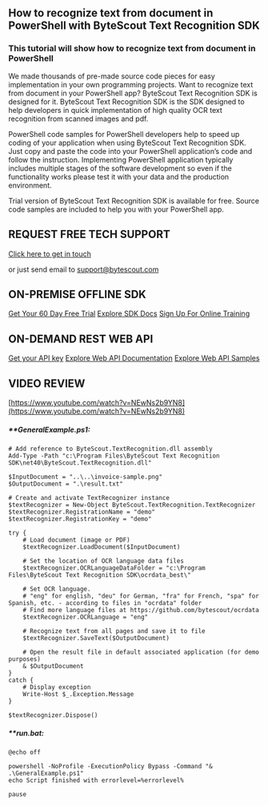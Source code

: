 ## How to recognize text from document in PowerShell with ByteScout Text Recognition SDK

### This tutorial will show how to recognize text from document in PowerShell

We made thousands of pre-made source code pieces for easy implementation in your own programming projects. Want to recognize text from document in your PowerShell app? ByteScout Text Recognition SDK is designed for it. ByteScout Text Recognition SDK is the SDK designed to help developers in quick implementation of high quality OCR text recognition from scanned images and pdf.

PowerShell code samples for PowerShell developers help to speed up coding of your application when using ByteScout Text Recognition SDK. Just copy and paste the code into your PowerShell application’s code and follow the instruction. Implementing PowerShell application typically includes multiple stages of the software development so even if the functionality works please test it with your data and the production environment.

Trial version of ByteScout Text Recognition SDK is available for free. Source code samples are included to help you with your PowerShell app.

## REQUEST FREE TECH SUPPORT

[Click here to get in touch](https://bytescout.zendesk.com/hc/en-us/requests/new?subject=ByteScout%20Text%20Recognition%20SDK%20Question)

or just send email to [support@bytescout.com](mailto:support@bytescout.com?subject=ByteScout%20Text%20Recognition%20SDK%20Question) 

## ON-PREMISE OFFLINE SDK 

[Get Your 60 Day Free Trial](https://bytescout.com/download/web-installer?utm_source=github-readme)
[Explore SDK Docs](https://bytescout.com/documentation/index.html?utm_source=github-readme)
[Sign Up For Online Training](https://academy.bytescout.com/)


## ON-DEMAND REST WEB API

[Get your API key](https://pdf.co/documentation/api?utm_source=github-readme)
[Explore Web API Documentation](https://pdf.co/documentation/api?utm_source=github-readme)
[Explore Web API Samples](https://github.com/bytescout/ByteScout-SDK-SourceCode/tree/master/PDF.co%20Web%20API)

## VIDEO REVIEW

[https://www.youtube.com/watch?v=NEwNs2b9YN8](https://www.youtube.com/watch?v=NEwNs2b9YN8)




<!-- code block begin -->

##### ****GeneralExample.ps1:**
    
```
# Add reference to ByteScout.TextRecognition.dll assembly
Add-Type -Path "c:\Program Files\ByteScout Text Recognition SDK\net40\ByteScout.TextRecognition.dll"

$InputDocument = "..\..\invoice-sample.png"
$OutputDocument = ".\result.txt"

# Create and activate TextRecognizer instance
$textRecognizer = New-Object ByteScout.TextRecognition.TextRecognizer
$textRecognizer.RegistrationName = "demo"
$textRecognizer.RegistrationKey = "demo"

try {
    # Load document (image or PDF)
    $textRecognizer.LoadDocument($InputDocument)

    # Set the location of OCR language data files
    $textRecognizer.OCRLanguageDataFolder = "c:\Program Files\ByteScout Text Recognition SDK\ocrdata_best\"

    # Set OCR language.
    # "eng" for english, "deu" for German, "fra" for French, "spa" for Spanish, etc. - according to files in "ocrdata" folder
    # Find more language files at https://github.com/bytescout/ocrdata
    $textRecognizer.OCRLanguage = "eng"

    # Recognize text from all pages and save it to file
    $textRecognizer.SaveText($OutputDocument)

    # Open the result file in default associated application (for demo purposes)
    & $OutputDocument
}
catch {
    # Display exception
    Write-Host $_.Exception.Message
}

$textRecognizer.Dispose()

```

<!-- code block end -->    

<!-- code block begin -->

##### ****run.bat:**
    
```
@echo off

powershell -NoProfile -ExecutionPolicy Bypass -Command "& .\GeneralExample.ps1"
echo Script finished with errorlevel=%errorlevel%

pause
```

<!-- code block end -->